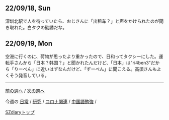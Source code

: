 ## 22/09/18, Sun

深圳北駅で人を待っていたら、おじさんに「出租车？」と声をかけられたのが聞き取れた。白タクの勧誘だな。


## 22/09/19, Mon

空港に行くのに、荷物が思ったより重かったので、日和ってタクシーにした。運転手さんから「日本？韩国？」と聞かれたんだけど、「日本」は"ri4ben3"だから「りーべん」に近いはずなんだけど、「ずーべん」に聞こえる。高須さんもよくそう発音している。


***

[前の週へ](2209-2.md) /
[次の週へ](2209-4.md)

今週の
[日常](../diary/2209-3.md) /
[研究](../research/2209-3.md) /
[コロナ関連](../covid19/2209-3.md) / 
[中国語勉強](../chinese/2209-3.md) / 

[SZdiaryトップ](../../README.md)
